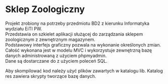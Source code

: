 # Sklep Zoologiczny
Projekt zrobiony na potrzeby przedmiotu BD2 z kierunku Informatyka wydziału EiTI PW.  
Przedstawia on szkielet aplikacji służącej do zarządzania sklepem zoologicznym z zewnętrznym magazynem.  
Podstawowy interfejs graficzny pozwala na wykonanie określonych zmian.  
Całość wykonana jest w modelu MVC i wykorzystuje zewnętrzną bazę danych administrowaną z użyciem phpmyadmin.  
Dane są dostarczane do z użyciem poleceń SQL.

Aby skompilować kod należy użyć plików zawartych w katalogu lib. 
Katalog res zawiera skrypty tworzące bazę danych.
